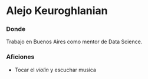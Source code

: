 # Alejo Keuroghlanian

### Donde

Trabajo en Buenos Aires como mentor de Data Science.

### Aficiones

- Tocar el *violin* y escuchar musica


